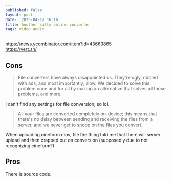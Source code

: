 ```yaml
---
published: false
layout: post
date: '2025-04-12 16:16'
title: Another silly online converter
tags: video audio 
---
```

<https://news.ycombinator.com/item?id=43663865>  
<https://vert.sh/>  

## Cons

> File converters have always disappointed us. They're ugly, riddled with ads, and most importantly; slow. We decided to solve this problem once and for all by making an alternative that solves all those problems, and more.

I can't find any settings for file conversion, so lol.

> All your files are converted completely on-device; this means that there's no delay between sending and receiving the files from a server, and we never get to snoop on the files you convert.

When uploading cineform.mov, file the thing told me that there will server upload and then crapped out on conversion (supposedly due to not recognizing cineform?)

## Pros

There is source code.
